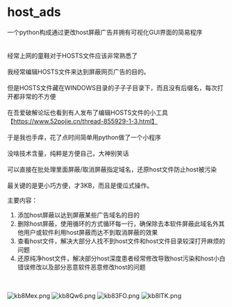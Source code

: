 # host_ads
一个python构成通过更改host屏蔽广告并拥有可视化GUI界面的简易程序
<br>
 <br><br>经常上网的童鞋对于HOSTS文件应该非常熟悉了
 <br><br>我经常编辑HOSTS文件来达到屏蔽网页广告的目的。
 <br><br>但是HOSTS文件藏在WINDOWS目录的子子子目录下，而且没有后缀名，每次打开都非常的不方便
 <br><br>在吾爱破解论坛也看到有人发布了编辑HOSTS文件的小工具【https://www.52pojie.cn/thread-855929-1-3.html】
 <br><br>于是我也手痒，花了点时间简单用python做了一个小程序
 <br><br>没啥技术含量，纯粹是方便自己，大神别笑话
 <br><br>可以直接在批处理里面屏蔽/取消屏蔽指定域名，还原host文件防止host被污染
 <br><br>最关键的是更小巧方便，才3KB，而且是傻瓜式操作。
 <p>主要内容：</p>
 <ol>
 <li>添加host屏蔽以达到屏蔽某些广告域名的目的</li>
 <li>删除host屏蔽，使用循环的方式循环每一行，确保除去本软件屏蔽此域名外其他用户或软件利用host屏蔽而达不到取消屏蔽的效果</li>
 <li>查看host文件，解决大部分人找不到host文件和host文件目录较深打开麻烦的问题</li>
 <li>还原纯净host文件，解决部分host深度患者经常修改导致host污染和host小白错误修改以及部分恶意软件恶意修改host的问题</li>
 </ol>
 <br><br>
<img src="https://s2.ax1x.com/2019/03/01/kb8Mex.png" alt="kb8Mex.png" border="0">
<img src="https://s2.ax1x.com/2019/03/01/kb8Qw6.png" alt="kb8Qw6.png" border="0">
<img src="https://s2.ax1x.com/2019/03/01/kb83FO.png" alt="kb83FO.png" border="0">
<img src="https://s2.ax1x.com/2019/03/01/kb8lTK.png" alt="kb8lTK.png" border="0">
